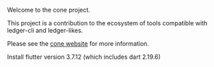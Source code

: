 Welcome to the cone project.

This project is a contribution to the ecosystem of tools compatible
with ledger-cli and ledger-likes.

Please see the [cone website](https://cone.tangential.info) for more
information.

Install flutter version 3.7.12 (which includes dart 2.19.6)
